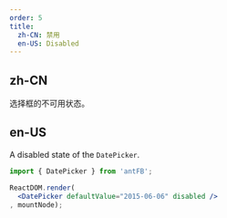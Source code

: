 ```yaml
---
order: 5
title:
  zh-CN: 禁用
  en-US: Disabled
---
```


## zh-CN

选择框的不可用状态。

## en-US

A disabled state of the `DatePicker`.

````jsx
import { DatePicker } from 'antFB';

ReactDOM.render(
  <DatePicker defaultValue="2015-06-06" disabled />
, mountNode);
````
